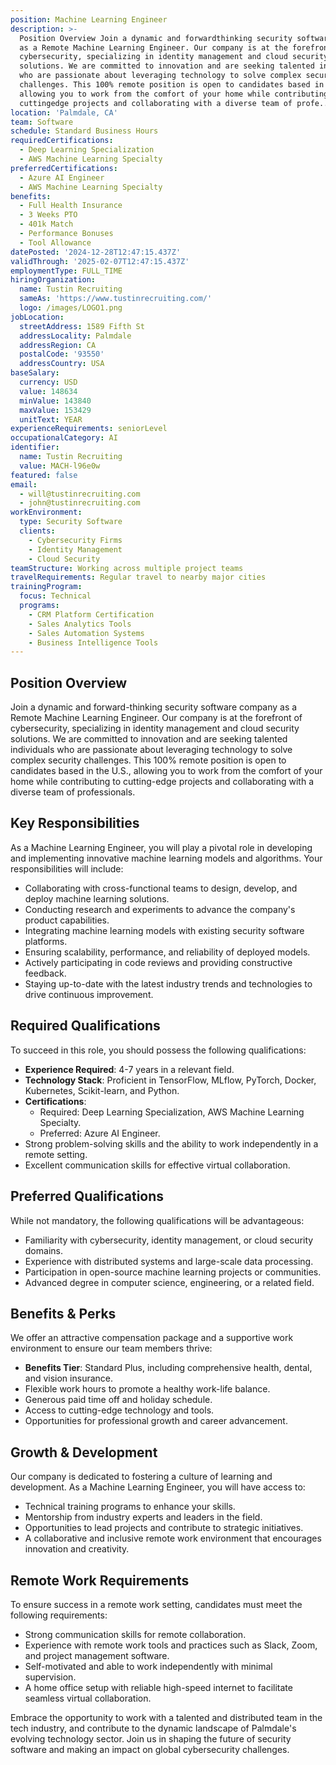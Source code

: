 ```yaml
---
position: Machine Learning Engineer
description: >-
  Position Overview Join a dynamic and forwardthinking security software company
  as a Remote Machine Learning Engineer. Our company is at the forefront of
  cybersecurity, specializing in identity management and cloud security
  solutions. We are committed to innovation and are seeking talented individuals
  who are passionate about leveraging technology to solve complex security
  challenges. This 100% remote position is open to candidates based in the U.S.,
  allowing you to work from the comfort of your home while contributing to
  cuttingedge projects and collaborating with a diverse team of profe...
location: 'Palmdale, CA'
team: Software
schedule: Standard Business Hours
requiredCertifications:
  - Deep Learning Specialization
  - AWS Machine Learning Specialty
preferredCertifications:
  - Azure AI Engineer
  - AWS Machine Learning Specialty
benefits:
  - Full Health Insurance
  - 3 Weeks PTO
  - 401k Match
  - Performance Bonuses
  - Tool Allowance
datePosted: '2024-12-28T12:47:15.437Z'
validThrough: '2025-02-07T12:47:15.437Z'
employmentType: FULL_TIME
hiringOrganization:
  name: Tustin Recruiting
  sameAs: 'https://www.tustinrecruiting.com/'
  logo: /images/LOGO1.png
jobLocation:
  streetAddress: 1589 Fifth St
  addressLocality: Palmdale
  addressRegion: CA
  postalCode: '93550'
  addressCountry: USA
baseSalary:
  currency: USD
  value: 148634
  minValue: 143840
  maxValue: 153429
  unitText: YEAR
experienceRequirements: seniorLevel
occupationalCategory: AI
identifier:
  name: Tustin Recruiting
  value: MACH-l96e0w
featured: false
email:
  - will@tustinrecruiting.com
  - john@tustinrecruiting.com
workEnvironment:
  type: Security Software
  clients:
    - Cybersecurity Firms
    - Identity Management
    - Cloud Security
teamStructure: Working across multiple project teams
travelRequirements: Regular travel to nearby major cities
trainingProgram:
  focus: Technical
  programs:
    - CRM Platform Certification
    - Sales Analytics Tools
    - Sales Automation Systems
    - Business Intelligence Tools
---
```




## Position Overview

Join a dynamic and forward-thinking security software company as a Remote Machine Learning Engineer. Our company is at the forefront of cybersecurity, specializing in identity management and cloud security solutions. We are committed to innovation and are seeking talented individuals who are passionate about leveraging technology to solve complex security challenges. This 100% remote position is open to candidates based in the U.S., allowing you to work from the comfort of your home while contributing to cutting-edge projects and collaborating with a diverse team of professionals. 

## Key Responsibilities

As a Machine Learning Engineer, you will play a pivotal role in developing and implementing innovative machine learning models and algorithms. Your responsibilities will include:

- Collaborating with cross-functional teams to design, develop, and deploy machine learning solutions.
- Conducting research and experiments to advance the company's product capabilities.
- Integrating machine learning models with existing security software platforms.
- Ensuring scalability, performance, and reliability of deployed models.
- Actively participating in code reviews and providing constructive feedback.
- Staying up-to-date with the latest industry trends and technologies to drive continuous improvement.
  
## Required Qualifications

To succeed in this role, you should possess the following qualifications:

- **Experience Required**: 4-7 years in a relevant field.
- **Technology Stack**: Proficient in TensorFlow, MLflow, PyTorch, Docker, Kubernetes, Scikit-learn, and Python.
- **Certifications**: 
  - Required: Deep Learning Specialization, AWS Machine Learning Specialty.
  - Preferred: Azure AI Engineer.
- Strong problem-solving skills and the ability to work independently in a remote setting.
- Excellent communication skills for effective virtual collaboration.

## Preferred Qualifications

While not mandatory, the following qualifications will be advantageous:

- Familiarity with cybersecurity, identity management, or cloud security domains.
- Experience with distributed systems and large-scale data processing.
- Participation in open-source machine learning projects or communities.
- Advanced degree in computer science, engineering, or a related field.

## Benefits & Perks

We offer an attractive compensation package and a supportive work environment to ensure our team members thrive:

- **Benefits Tier**: Standard Plus, including comprehensive health, dental, and vision insurance.
- Flexible work hours to promote a healthy work-life balance.
- Generous paid time off and holiday schedule.
- Access to cutting-edge technology and tools.
- Opportunities for professional growth and career advancement.

## Growth & Development

Our company is dedicated to fostering a culture of learning and development. As a Machine Learning Engineer, you will have access to:

- Technical training programs to enhance your skills.
- Mentorship from industry experts and leaders in the field.
- Opportunities to lead projects and contribute to strategic initiatives.
- A collaborative and inclusive remote work environment that encourages innovation and creativity.

## Remote Work Requirements

To ensure success in a remote work setting, candidates must meet the following requirements:

- Strong communication skills for remote collaboration.
- Experience with remote work tools and practices such as Slack, Zoom, and project management software.
- Self-motivated and able to work independently with minimal supervision.
- A home office setup with reliable high-speed internet to facilitate seamless virtual collaboration.

Embrace the opportunity to work with a talented and distributed team in the tech industry, and contribute to the dynamic landscape of Palmdale's evolving technology sector. Join us in shaping the future of security software and making an impact on global cybersecurity challenges.
